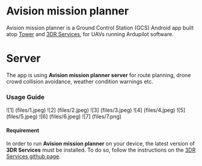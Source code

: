 # Avision mission planner

Avision mission planner is a Ground Control Station (GCS) Android app built atop [Tower](https://github.com/dronekit/dronekit-android) and [3DR Services](https://github.com/DroidPlanner/Tower), for UAVs running Ardupilot software. 

# Server 

The app is using **Avision mission planner server** for route planning, drone crowd collision avoidance, weather condition warnings etc.  

### Usage Guide

![1] (files/1.jpeg)
![2] (files/2.jpeg)
![3] (files/3.jpeg)
![4] (files/4.jpeg)
![5] (files/5.jpeg)
![6] (files/6.jpeg)
![7] (files/7.png)

#### Requirement
In order to run **Avision mission planner** on your device, the latest version of **3DR Services** must be installed.
To do so, follow the instructions on the [3DR Services github page](https://github.com/dronekit/dronekit-android).

